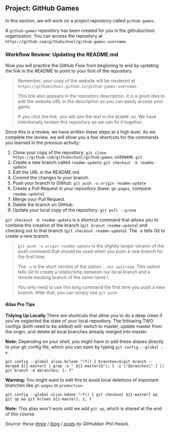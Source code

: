 ## Project: GitHub Games

In this section, we will work on a project repository called `github-games`.

A `github-games` repository has been created for you in the githubschool organization. You can access the repository at `https://github.com/githubschool/github-games-username`.

### Workflow Review: Updating the README.md

Now you will practice the GitHub Flow from beginning to end by updating the link in the README to point to your fork of the repository.

> Remember, your copy of the website will be rendered at `https://githubschool.github.io/github-games-username`.
>
> This link also appears in the repository description. It is a good idea to edit the website URL in the description so you can easily access your game.

> If you click the link, you will see the text in the `README.md`. We have intentionally broken this repository so we can fix it together.

Since this is a review, we have written these steps at a high level. As we complete the review, we will show you a few shortcuts for the commands you learned in the previous activity:

1. Clone your copy of the repository: `git clone https://github.com/githubschool/github-games-USERNAME.git`
1. Create a new branch called `readme-update`: `git checkout -b readme-update`
1. Edit the URL in the README.md.
1. Commit the changes to your branch.
1. Push your branch to GitHub: `git push -u origin readme-update`
1. Create a Pull Request *in your repository* (base: `gh-pages`, compare: `readme-update`)
1. Merge your Pull Request.
1. Delete the branch on GitHub.
1. Update your local copy of the repository: `git pull --prune`

`git checkout -b readme-update` is a shortcut command that allows you to combine the creation of the branch (`git branch readme-update`) and checking out to that branch (`git checkout readme-update`). The `-b` tells Git to create a new branch.

> `git push -u origin readme-update` is the slightly longer version of the push command that should be used when you push a new branch for the first time.
>
> The `-u` is the short version of the option `--set-upstream`. This option tells Git to create a relationship between our local branch and a remote tracking branch of the same name.\
>
> You only need to use this long command the first time you push a new branch. After that, you can simply use `git push`.

#### Alias Pro Tips

**Tidying Up Locally**
There are shortcuts that allow you to do a deep clean if you've neglected the state of your local repository. The following TWO configs (both need to be added) will: switch to master, update master from the origin, and delete all local branches already merged into master.

**Note:** Depending on your shell, you might have to add these aliases directly to your git config file, which you can open by typing `git config --global -e`.
```
git config --global alias.bclean "!f() { branches=$(git branch --merged ${1-master} | grep -v " ${1-master}$"); [ -z \"$branches\" ] || git branch -d $branches; }; f"
```
**Warning:** You might want to edit this to avoid local deletions of important branches like `gh-pages` or `production`.
```
git config --global alias.bdone "!f() { git checkout ${1-master} && git up && git bclean ${1-master}; }; f
```
**Note:** This alias won't work until we add `git up`, which is shared at the end of this course.

*Source: these [three](http://haacked.com/archive/2014/07/28/github-flow-aliases/) / [blog](http://haacked.com/archive/2015/06/29/git-migrate/) /  [posts](http://haacked.com/archive/2017/01/04/git-alias-open-url/) by GitHubber Phil Haack.*
